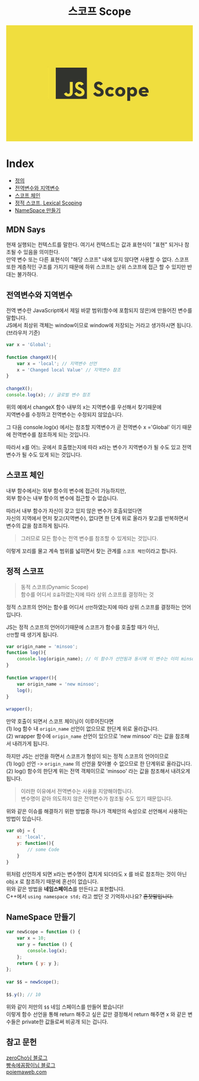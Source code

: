 <h1 align="center">스코프 Scope</h1>

<p align="center">
    <img alt="scope" src="../images/etc/scope/scope_banner.jpg" width="600">
</p>

# Index

- [정의](#mdn-says)
- [전역변수와 지역변수](#전역변수와-지역변수)
- [스코프 체인](#스코프-체인)
- [정적 스코프, Lexical Scoping](#정적-스코프)
- [NameSpace 만들기](#namespace-만들기)

## MDN Says

현재 실행되는 컨텍스트를 말한다. 여기서 컨텍스트는 값과 표현식이 "표현" 되거나 참조될 수 있음을 의미한다.  
만약 변수 또는 다른 표현식이 "해당 스코프" 내에 있지 않다면 사용할 수 없다.
스코프 또한 계층적인 구조를 가지기 때문에 하위 스코프는 상위 스코프에 접근 할 수 있지만 반대는 불가하다.

## 전역변수와 지역변수

전역 변수란 JavaScript에서 제일 바깥 범위(함수에 포함되지 않은)에 만들어진 변수를 말합니다.  
JS에서 최상위 객체는 window이므로 window에 저장되는 거라고 생가하시면 됩니다.(브라우저 기준)

```JavaScript
var x = 'Global';

function changeX(){
    var x = 'local'; // 지역변수 선언
    x = 'Changed local Value' // 지역변수 참조
}

changeX();
console.log(x); // 글로벌 변수 참조

```

위의 예에서 changeX 함수 내부의 x는 지역변수를 우선해서 찾기때문에  
지역변수를 수정하고 전역변수는 수정되지 않았습니다.

그 다음 console.log(x) 에서는 참조할 지역변수가 곧 전역변수 x ='Global' 이기 때문에 전역변수를 참조하게 되는 것입니다.

따라서 x를 어느 곳에서 호출했는지에 따라 x라는 변수가 지역변수가 될 수도 있고 전역변수가 될 수도 있게 되는 것입니다.

## 스코프 체인

내부 함수에서는 외부 함수의 변수에 접근이 가능하지만,  
외부 함수는 내부 함수의 변수에 접근할 수 없습니다.

따라서 내부 함수가 자신이 갖고 있지 않은 변수가 호출되었다면  
자신의 지역에서 먼저 찾고(지역변수), 없다면 한 단계 위로 올라가 찾고를 반복하면서 변수의 값을 참조하게 됩니다.

> 그러므로 모든 함수는 전역 변수를 참조할 수 있게되는 것입니다.

이렇게 꼬리를 물고 계속 범위를 넓히면서 찾는 관계를 `스코프 체인`이라고 합니다.

## 정적 스코프

> 동적 스코프(Dynamic Scope)  
> 함수를 어디서 `호출`하였는지에 따라 상위 스코프를 결정하는 것

정적 스코프의 언어는 함수를 어디서 `선언`하였는지에 따라 상위 스코프를 결정하는 언어입니다.

JS는 정적 스코프의 언어이기때문에 스코프가 함수를 호출할 때가 아닌,  
`선언`할 때 생기게 됩니다.

```JavaScript
var origin_name = 'minsoo';
function log(){
    console.log(origin_name); // 이 함수가 선언됨과 동시에 이 변수는 이미 minsoo
}

function wrapper(){
    var origin_name = 'new minsoo';
    log();
}

wrapper();
```

만약 호출이 되면서 스코프 체이닝이 이루어진다면  
(1) log 함수 내 `origin_name` 선언이 없으므로 한단계 위로 올라갑니다.  
(2) wrapper 함수에 `origin_name` 선언이 있으므로 'new minsoo' 라는 값을 참조해서 내려가게 됩니다.

하지만 JS는 선언을 하면서 스코프가 형성이 되는 정적 스코프의 언어이므로  
(1) log() 선언 -> `origin_name` 의 선언을 찾아볼 수 없으므로 한 단계위로 올라갑니다.  
(2) log() 함수의 한단계 위는 전역 객체이므로 'minsoo' 라는 값을 참조해서 내려오게 됩니다.

> 이러한 이유에서 전역변수는 사용을 지양해야합니다.  
> 변수명이 같아 의도하지 않은 전역변수가 참조될 수도 있기 때문입니다.

위와 같은 이슈를 해결하기 위한 방법중 하나가 객체안의 속성으로 선언해서 사용하는 방법이 있습니다.

```JavaScript
var obj = {
    x: 'local',
    y: function(){
        // some Code
    }
}
```

위처럼 선언하게 되면 x라는 변수명이 겹치게 되더라도 x 를 바로 참조하는 것이 아닌 obj.x 로 참조하기 때문에 혼선이 없습니다.  
위와 같은 방법을 **네임스페이스**를 만든다고 표현합니다.  
C++에서 `using namespace std;` 라고 썼던 것 기억하시나요? ~~혼잣말입니다.~~

## NameSpace 만들기

```JavaScript
var newScope = function () {
    var x = 10;
    var y = function () {
        console.log(x);
    };
    return { y: y };
};

var $$ = newScope();

$$.y(); // 10

```

위와 같이 저만의 `$$` 네임 스페이스를 만들어 봤습니다!  
이렇게 함수 선언을 통해 return 해주고 싶은 값만 결정해서 return 해주면 x 와 같은 변수들은 private한 값들로써 비공개 되는 겁니다.

## 참고 문헌

[zeroCho님 블로그](https://www.zerocho.com/category/Javascript/post/5740531574288ebc5f2ba97e)  
[빵속에꼼팡이님 블로그](https://soungnote.tistory.com/18)  
[poiemaweb.com](https://poiemaweb.com/js-execution-context)
